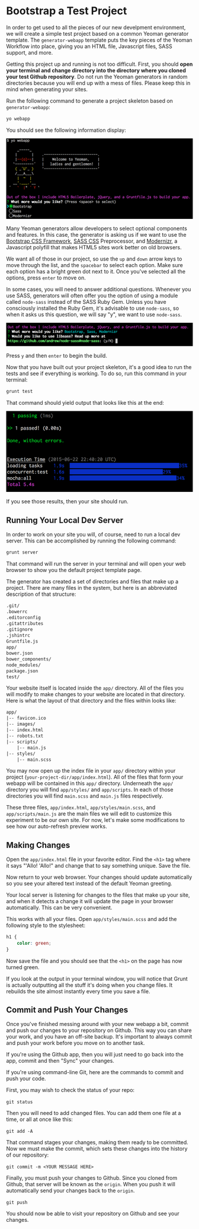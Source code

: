 # Bootstrap a Test Project
In order to get used to all the pieces of our new develpment environment, we will create a simple test project based on a common Yeoman generator template. The `generator-webapp` template puts the key pieces of the Yeoman Workflow into place, giving you an HTML file, Javascript files, SASS support, and more.

Getting this project up and running is not too difficult. First, you should **open your terminal and change directory into the directory where you cloned your test Github repository**. Do not run the Yeoman generators in random directories because you will end up with a mess of files. Please keep this in mind when generating your sites.

Run the following command to generate a project skeleton based on `generator-webapp`:

```bash
yo webapp
```

You should see the following information display:

![Yo webapp generator](img/yo-webapp-gen.png)

Many Yeoman generators allow developers to select optional components and features. In this case, the generator is asking us if we want to use the [Bootstrap CSS Framework](http://getbootstrap.com), [SASS CSS](http://sass-lang.com/) Preprocessor, and [Modernizr](http://modernizr.com/), a Javascript polyfill that makes HTML5 sites work better on old browsers.

We want all of those in our project, so use the `up` and `down` arrow keys to move through the list, and the `spacebar` to select each option. Make sure each option has a bright green dot next to it. Once you've selected all the options, press `enter` to move on.

In some cases, you will need to answer additional questions. Whenever you use SASS, generators will often offer you the option of using a module called `node-sass` instead of the SASS Ruby Gem. Unless you have consciously installed the Ruby Gem, it's advisable to use `node-sass`, so when it asks us this question, we will say "y", we want to use `node-sass`.

![Do you want to use node-sass?](img/webapp-step2.png)

Press `y` and then `enter` to begin the build.

Now that you have built out your project skeleton, it's a good idea to run the tests and see if everything is working. To do so, run this command in your terminal:

```html
grunt test
```

That command should yield output that looks like this at the end:

![Grunt test output.](img/grunt-test.png)

If you see those results, then your site should run.

## Running Your Local Dev Server
In order to work on your site you will, of course, need to run a local dev server. This can be accomplished by running the following command:

```html
grunt server
```

That command will run the server in your terminal and will open your web browser to show you the default project template page.

The generator has created a set of directories and files that make up a project. There are many files in the system, but here is an abbreviated description of that structure:

```ssh
.git/
.bowerrc
.editorconfig
.gitattributes
.gitignore
.jshintrc
Gruntfile.js
app/
bower.json
bower_components/
node_modules/
package.json
test/
```

Your website itself is located inside the `app/` directory. All of the files you will modify to make changes to your website are located in that directory. Here is what the layout of that directory and the files within looks like:

```
app/
|-- favicon.ico
|-- images/
|-- index.html
|-- robots.txt
|-- scripts/
    |-- main.js
|-- styles/
    |-- main.scss
```

You may now open up the index file in your `app/` directory within your project (`your-project-dir/app/index.html`). All of the files that form your webapp will be contained in this `app/` directory. Underneath the `app/` directory you will find `app/styles/` and `app/scripts`. In each of those directories you will find `main.scss` and `main.js` files respectively. 

These three files, `app/index.html`, `app/styles/main.scss`, and `app/scripts/main.js` are the main files we will edit to customize this experiment to be our own site. For now, let's make some modifications to see how our auto-refresh preview works.

## Making Changes
Open the `app/index.html` file in your favorite editor. Find the `<h1>` tag where it says "'Allo! 'Allo!" and change that to say something unique. Save the file.

Now return to your web browser. Your changes should update automatically so you see your altered text instead of the default Yeoman greeting.

Your local server is listening for changes to the files that make up your site, and when it detects a change it will update the page in your browser automatically. This can be very convenient. 

This works with all your files. Open `app/styles/main.scss` and add the following style to the stylesheet:

```css
h1 {
    color: green;
}
```

Now save the file and you should see that the `<h1>` on the page has now turned green.

If you look at the output in your terminal window, you will notice that Grunt is actually outputting all the stuff it's doing when you change files. It rebuilds the site almost instantly every time you save a file.

## Commit and Push Your Changes
Once you've finished messing around with your new webapp a bit, commit and push our changes to your repository on Github. This way you can share your work, and you have an off-site backup. It's important to always commit and push your work before you move on to another task.

If you're using the Github app, then you will just need to go back into the app, commit and then "Sync" your changes.

If you're using command-line Git, here are the commands to commit and push your code.

First, you may wish to check the status of your repo:

`git status`

Then you will need to add changed files. You can add them one file at a time, or all at once like this:

`git add -A`

That command stages your changes, making them ready to be committed. Now we must make the commit, which sets these changes into the history of our repository:

`git commit -m <YOUR MESSAGE HERE>`

Finally, you must push your changes to Github. Since you cloned from Github, that server will be known as the `origin`. When you push it will automatically send your changes back to the `origin`.

`git push`

You should now be able to visit your repository on Github and see your changes.